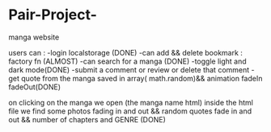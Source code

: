 # Pair-Project-
manga website 

users can :	
-login localstorage (DONE)
-can add && delete bookmark : factory fn (ALMOST)
-can search for a manga  (DONE)
-toggle light and dark mode(DONE)
-submit a comment or review or delete that comment
-get quote from the manga saved in array( math.random)&& animation fadeIn fadeOut(DONE)



on clicking on the manga we open (the manga name html) inside the html file we find some photos fading in and out && random quotes fade in and out && number of chapters and GENRE (DONE)
 

 